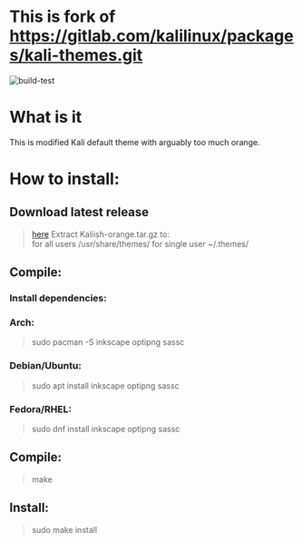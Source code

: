 # **This is fork of https://gitlab.com/kalilinux/packages/kali-themes.git**
![build-test](https://github.com/PoliEcho/Kaliish-orange-theme/actions/workflows/build-test.yml/badge.svg)
# What is it
This is modified Kali default theme with arguably too much orange.

# How to install:

## Download latest release
> [here](./releases)
> Extract Kaliish-orange.tar.gz to:\
> for all users /usr/share/themes/
> for single user ~/.themes/

## Compile:

### **Install dependencies:**

### Arch:
> sudo pacman -S inkscape optipng sassc
### Debian/Ubuntu:
> sudo apt install inkscape optipng sassc
### Fedora/RHEL:
> sudo dnf install inkscape optipng sassc

## **Compile:**
> make

## **Install:**
> sudo make install